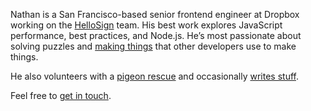 Nathan is a San Francisco-based senior frontend engineer at Dropbox working on the [HelloSign](https://hellosign.com) team. His best work explores JavaScript performance, best practices, and Node.js. He’s most passionate about solving puzzles and [making things](https://github.com/nathanbuchar) that other developers use to make things.

He also volunteers with a [pigeon rescue](http://pigeonrescue.org) and occasionally [writes stuff](/stuff).

Feel free to [get in touch](mailto:hello@nathanbuchar.com).
